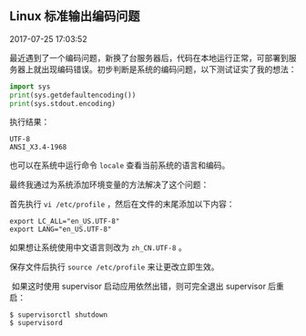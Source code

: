 ## Linux 标准输出编码问题

2017-07-25 17:03:52

<div class="a">最近遇到了一个编码问题，新换了台服务器后，代码在本地运行正常，可部署到服务器上就出现编码错误。初步判断是系统的编码问题，以下测试证实了我的想法：

```python
import sys
print(sys.getdefaultencoding())
print(sys.stdout.encoding)
```
</div>

执行结果：

```
UTF-8
ANSI_X3.4-1968
```

也可以在系统中运行命令 `locale` 查看当前系统的语言和编码。

最终我通过为系统添加环境变量的方法解决了这个问题：

首先执行 `vi /etc/profile` ，然后在文件的末尾添加以下内容：

```shell
export LC_ALL="en_US.UTF-8"
export LANG="en_US.UTF-8"
```

如果想让系统使用中文语言则改为 `zh_CN.UTF-8` 。 

保存文件后执行 `source /etc/profile` 来让更改立即生效。

 如果这时使用 supervisor 启动应用依然出错，则可完全退出 supervisor 后重启：

```
$ supervisorctl shutdown
$ supervisord
```


